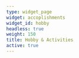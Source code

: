 ```yaml
---
type: widget_page
widget: accoplishments
widget_id: hobby
headless: true
weight: 150
title: Hobby & Activities
active: true
---
```

